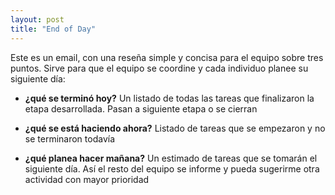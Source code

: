```yaml
---
layout: post
title: "End of Day"
---
```

Este es un email, con una reseña simple y concisa para el equipo sobre<!--more--> tres puntos. Sirve para que el equipo se coordine y cada individuo planee su siguiente día: 

* **¿qué se terminó hoy?** Un listado de todas las tareas que finalizaron la etapa desarrollada. Pasan a siguiente etapa o se cierran 

* **¿qué se está haciendo ahora?** Listado de tareas que se empezaron y no se terminaron todavía 

* **¿qué planea hacer mañana?** Un estimado de tareas que se tomarán el siguiente día. Así el resto del equipo se informe  y pueda sugerirme otra actividad con mayor prioridad 
